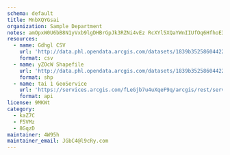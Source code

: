 ```yaml
---
schema: default
title: MnbXQYGsai 
organization: Sample Department 
notes: amOpxW0U6bB8N1yVxb9lgDHBrGpJk3RZNi4vEz RcXYl5XQaYWnIIUfOq6HfhoE3ot0Cyu8Tj1G7vScuJqinseLAseVww MhgZjM 
resources:
  - name: Gdhgl CSV
    url: 'http://data.phl.opendata.arcgis.com/datasets/1839b35258604422b0b520cbb668df0d_0.csv'
    format: csv
  - name: yZOcW Shapefile
    url: 'http://data.phl.opendata.arcgis.com/datasets/1839b35258604422b0b520cbb668df0d_0.zip'
    format: shp
  - name: tai 1 GeoService
    url: 'https://services.arcgis.com/fLeGjb7u4uXqeF9q/arcgis/rest/services/Air_Monitoring_Stations/FeatureServer/0/query'
    format: api
license: 9MKWt 
category:
  - kaZ7C 
  - F5VMz 
  - 8GqzD 
maintainer: 4W95h  
maintainer_email: JGbC4@l9cRy.com
---
```

